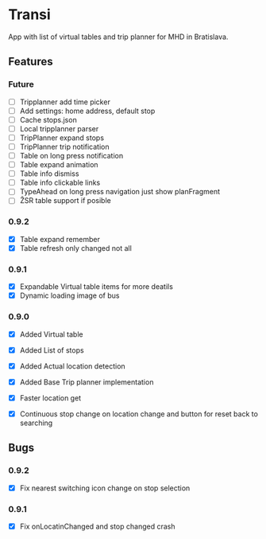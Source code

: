 # Transi

App with list of virtual tables and trip planner for MHD in Bratislava.

## Features

### Future  
- [ ] Tripplanner add time picker
- [ ] Add settings: home address, default stop
- [ ] Cache stops.json
- [ ] Local tripplanner parser
- [ ] TripPlanner expand stops
- [ ] TripPlanner trip notification
- [ ] Table on long press notification
- [ ] Table expand animation
- [ ] Table info dismiss
- [ ] Table info clickable links
- [ ] TypeAhead on long press navigation just show planFragment
- [ ] ŽSR table support if posible

### 0.9.2
- [x] Table expand remember
- [x] Table refresh only changed not all

### 0.9.1
- [x] Expandable Virtual table items for more deatils
- [x] Dynamic loading image of bus

### 0.9.0
- [x] Added Virtual table
- [x] Added List of stops
- [x] Added Actual location detection
- [x] Added Base Trip planner implementation
- [x] Faster location get
- [x] Continuous stop change on location change and button for reset back to searching


## Bugs

### 0.9.2
- [x] Fix nearest switching icon change on stop selection
### 0.9.1
- [x] Fix onLocatinChanged and stop changed crash
